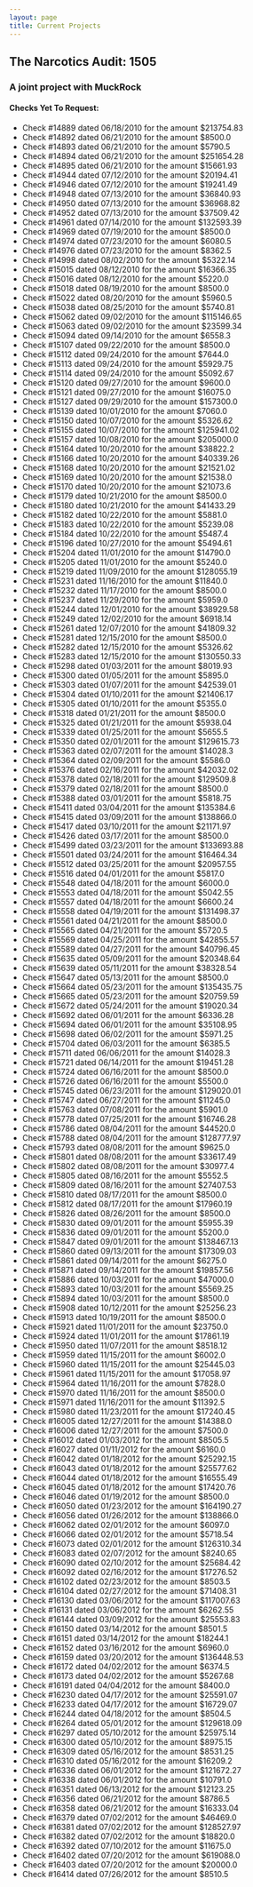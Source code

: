 ```yaml
---
layout: page
title: Current Projects
---
```

## The Narcotics Audit: 1505

### A joint project with MuckRock

#### Checks Yet To Request:

* Check #14889 dated 06/18/2010 for the amount $213754.83
* Check #14892 dated 06/21/2010 for the amount $8500.0
* Check #14893 dated 06/21/2010 for the amount $5790.5
* Check #14894 dated 06/21/2010 for the amount $251654.28
* Check #14895 dated 06/21/2010 for the amount $15661.93
* Check #14944 dated 07/12/2010 for the amount $20194.41
* Check #14946 dated 07/12/2010 for the amount $19241.49
* Check #14948 dated 07/13/2010 for the amount $36840.93
* Check #14950 dated 07/13/2010 for the amount $36968.82
* Check #14952 dated 07/13/2010 for the amount $37509.42
* Check #14961 dated 07/14/2010 for the amount $132593.39
* Check #14969 dated 07/19/2010 for the amount $8500.0
* Check #14974 dated 07/23/2010 for the amount $6080.5
* Check #14976 dated 07/23/2010 for the amount $8362.5
* Check #14998 dated 08/02/2010 for the amount $5322.14
* Check #15015 dated 08/12/2010 for the amount $16366.35
* Check #15016 dated 08/12/2010 for the amount $5220.0
* Check #15018 dated 08/19/2010 for the amount $8500.0
* Check #15022 dated 08/20/2010 for the amount $5960.5
* Check #15038 dated 08/25/2010 for the amount $5740.81
* Check #15062 dated 09/02/2010 for the amount $115146.65
* Check #15063 dated 09/02/2010 for the amount $23599.34
* Check #15094 dated 09/14/2010 for the amount $6558.3
* Check #15107 dated 09/22/2010 for the amount $8500.0
* Check #15112 dated 09/24/2010 for the amount $7644.0
* Check #15113 dated 09/24/2010 for the amount $5929.75
* Check #15114 dated 09/24/2010 for the amount $5092.67
* Check #15120 dated 09/27/2010 for the amount $9600.0
* Check #15121 dated 09/27/2010 for the amount $16075.0
* Check #15127 dated 09/29/2010 for the amount $157300.0
* Check #15139 dated 10/01/2010 for the amount $7060.0
* Check #15150 dated 10/07/2010 for the amount $5326.62
* Check #15155 dated 10/07/2010 for the amount $125941.02
* Check #15157 dated 10/08/2010 for the amount $205000.0
* Check #15164 dated 10/20/2010 for the amount $38822.2
* Check #15166 dated 10/20/2010 for the amount $40339.26
* Check #15168 dated 10/20/2010 for the amount $21521.02
* Check #15169 dated 10/20/2010 for the amount $21538.0
* Check #15170 dated 10/20/2010 for the amount $21073.6
* Check #15179 dated 10/21/2010 for the amount $8500.0
* Check #15180 dated 10/21/2010 for the amount $41433.29
* Check #15182 dated 10/22/2010 for the amount $5881.0
* Check #15183 dated 10/22/2010 for the amount $5239.08
* Check #15184 dated 10/22/2010 for the amount $5487.4
* Check #15196 dated 10/27/2010 for the amount $5494.61
* Check #15204 dated 11/01/2010 for the amount $14790.0
* Check #15205 dated 11/01/2010 for the amount $5240.0
* Check #15219 dated 11/09/2010 for the amount $128055.19
* Check #15231 dated 11/16/2010 for the amount $11840.0
* Check #15232 dated 11/17/2010 for the amount $8500.0
* Check #15237 dated 11/29/2010 for the amount $5959.0
* Check #15244 dated 12/01/2010 for the amount $38929.58
* Check #15249 dated 12/02/2010 for the amount $6918.14
* Check #15261 dated 12/07/2010 for the amount $41809.32
* Check #15281 dated 12/15/2010 for the amount $8500.0
* Check #15282 dated 12/15/2010 for the amount $5326.62
* Check #15283 dated 12/15/2010 for the amount $130550.33
* Check #15298 dated 01/03/2011 for the amount $8019.93
* Check #15300 dated 01/05/2011 for the amount $5895.0
* Check #15303 dated 01/07/2011 for the amount $42539.01
* Check #15304 dated 01/10/2011 for the amount $21406.17
* Check #15305 dated 01/10/2011 for the amount $5355.0
* Check #15318 dated 01/21/2011 for the amount $8500.0
* Check #15325 dated 01/21/2011 for the amount $5938.04
* Check #15339 dated 01/25/2011 for the amount $5655.5
* Check #15350 dated 02/01/2011 for the amount $129615.73
* Check #15363 dated 02/07/2011 for the amount $14028.3
* Check #15364 dated 02/09/2011 for the amount $5586.0
* Check #15376 dated 02/16/2011 for the amount $42032.02
* Check #15378 dated 02/18/2011 for the amount $129509.8
* Check #15379 dated 02/18/2011 for the amount $8500.0
* Check #15388 dated 03/01/2011 for the amount $5818.75
* Check #15411 dated 03/04/2011 for the amount $135384.6
* Check #15415 dated 03/09/2011 for the amount $138866.0
* Check #15417 dated 03/10/2011 for the amount $21171.97
* Check #15426 dated 03/17/2011 for the amount $8500.0
* Check #15499 dated 03/23/2011 for the amount $133693.88
* Check #15501 dated 03/24/2011 for the amount $16464.34
* Check #15512 dated 03/25/2011 for the amount $20957.55
* Check #15516 dated 04/01/2011 for the amount $5817.0
* Check #15548 dated 04/18/2011 for the amount $6000.0
* Check #15553 dated 04/18/2011 for the amount $5042.55
* Check #15557 dated 04/18/2011 for the amount $6600.24
* Check #15558 dated 04/19/2011 for the amount $131498.37
* Check #15561 dated 04/21/2011 for the amount $8500.0
* Check #15565 dated 04/21/2011 for the amount $5720.5
* Check #15569 dated 04/25/2011 for the amount $42855.57
* Check #15589 dated 04/27/2011 for the amount $40796.45
* Check #15635 dated 05/09/2011 for the amount $20348.64
* Check #15639 dated 05/11/2011 for the amount $38328.54
* Check #15647 dated 05/13/2011 for the amount $8500.0
* Check #15664 dated 05/23/2011 for the amount $135435.75
* Check #15665 dated 05/23/2011 for the amount $20759.59
* Check #15672 dated 05/24/2011 for the amount $19020.34
* Check #15692 dated 06/01/2011 for the amount $6336.28
* Check #15694 dated 06/01/2011 for the amount $35108.95
* Check #15698 dated 06/02/2011 for the amount $5971.25
* Check #15704 dated 06/03/2011 for the amount $6385.5
* Check #15711 dated 06/06/2011 for the amount $14028.3
* Check #15721 dated 06/14/2011 for the amount $19451.28
* Check #15724 dated 06/16/2011 for the amount $8500.0
* Check #15726 dated 06/16/2011 for the amount $5500.0
* Check #15745 dated 06/23/2011 for the amount $129020.01
* Check #15747 dated 06/27/2011 for the amount $11245.0
* Check #15763 dated 07/08/2011 for the amount $5901.0
* Check #15778 dated 07/25/2011 for the amount $16746.28
* Check #15786 dated 08/04/2011 for the amount $44520.0
* Check #15788 dated 08/04/2011 for the amount $128777.97
* Check #15793 dated 08/08/2011 for the amount $9625.0
* Check #15801 dated 08/08/2011 for the amount $33617.49
* Check #15802 dated 08/08/2011 for the amount $30977.4
* Check #15805 dated 08/16/2011 for the amount $5552.5
* Check #15809 dated 08/16/2011 for the amount $27407.53
* Check #15810 dated 08/17/2011 for the amount $8500.0
* Check #15812 dated 08/17/2011 for the amount $17960.19
* Check #15826 dated 08/26/2011 for the amount $8500.0
* Check #15830 dated 09/01/2011 for the amount $5955.39
* Check #15836 dated 09/01/2011 for the amount $5200.0
* Check #15847 dated 09/01/2011 for the amount $138467.13
* Check #15860 dated 09/13/2011 for the amount $17309.03
* Check #15861 dated 09/14/2011 for the amount $6275.0
* Check #15871 dated 09/14/2011 for the amount $19857.56
* Check #15886 dated 10/03/2011 for the amount $47000.0
* Check #15893 dated 10/03/2011 for the amount $5569.25
* Check #15894 dated 10/03/2011 for the amount $8500.0
* Check #15908 dated 10/12/2011 for the amount $25256.23
* Check #15913 dated 10/19/2011 for the amount $8500.0
* Check #15921 dated 11/01/2011 for the amount $23750.0
* Check #15924 dated 11/01/2011 for the amount $17861.19
* Check #15950 dated 11/07/2011 for the amount $8518.12
* Check #15959 dated 11/15/2011 for the amount $6002.0
* Check #15960 dated 11/15/2011 for the amount $25445.03
* Check #15961 dated 11/15/2011 for the amount $17058.97
* Check #15964 dated 11/16/2011 for the amount $7828.0
* Check #15970 dated 11/16/2011 for the amount $8500.0
* Check #15971 dated 11/16/2011 for the amount $11392.5
* Check #15980 dated 11/23/2011 for the amount $17240.45
* Check #16005 dated 12/27/2011 for the amount $14388.0
* Check #16006 dated 12/27/2011 for the amount $7500.0
* Check #16012 dated 01/03/2012 for the amount $8505.5
* Check #16027 dated 01/11/2012 for the amount $6160.0
* Check #16042 dated 01/18/2012 for the amount $25292.15
* Check #16043 dated 01/18/2012 for the amount $25577.62
* Check #16044 dated 01/18/2012 for the amount $16555.49
* Check #16045 dated 01/18/2012 for the amount $17420.76
* Check #16046 dated 01/19/2012 for the amount $8500.0
* Check #16050 dated 01/23/2012 for the amount $164190.27
* Check #16056 dated 01/26/2012 for the amount $138866.0
* Check #16062 dated 02/01/2012 for the amount $6097.0
* Check #16066 dated 02/01/2012 for the amount $5718.54
* Check #16073 dated 02/01/2012 for the amount $126310.34
* Check #16083 dated 02/07/2012 for the amount $8240.65
* Check #16090 dated 02/10/2012 for the amount $25684.42
* Check #16092 dated 02/16/2012 for the amount $17276.52
* Check #16102 dated 02/23/2012 for the amount $8503.5
* Check #16104 dated 02/27/2012 for the amount $71408.31
* Check #16130 dated 03/06/2012 for the amount $117007.63
* Check #16131 dated 03/06/2012 for the amount $6262.55
* Check #16144 dated 03/09/2012 for the amount $25553.83
* Check #16150 dated 03/14/2012 for the amount $8501.5
* Check #16151 dated 03/14/2012 for the amount $18244.1
* Check #16152 dated 03/16/2012 for the amount $6960.0
* Check #16159 dated 03/20/2012 for the amount $136448.53
* Check #16172 dated 04/02/2012 for the amount $6374.5
* Check #16173 dated 04/02/2012 for the amount $5267.68
* Check #16191 dated 04/04/2012 for the amount $8400.0
* Check #16230 dated 04/17/2012 for the amount $25591.07
* Check #16233 dated 04/17/2012 for the amount $16729.07
* Check #16244 dated 04/18/2012 for the amount $8504.5
* Check #16264 dated 05/01/2012 for the amount $129618.09
* Check #16297 dated 05/10/2012 for the amount $25975.14
* Check #16300 dated 05/10/2012 for the amount $8975.15
* Check #16309 dated 05/16/2012 for the amount $8531.25
* Check #16310 dated 05/16/2012 for the amount $16209.2
* Check #16336 dated 06/01/2012 for the amount $121672.27
* Check #16338 dated 06/01/2012 for the amount $10791.0
* Check #16351 dated 06/13/2012 for the amount $12123.25
* Check #16356 dated 06/21/2012 for the amount $8786.5
* Check #16358 dated 06/21/2012 for the amount $16333.04
* Check #16379 dated 07/02/2012 for the amount $46469.0
* Check #16381 dated 07/02/2012 for the amount $128527.97
* Check #16382 dated 07/02/2012 for the amount $18820.0
* Check #16392 dated 07/10/2012 for the amount $11675.0
* Check #16402 dated 07/20/2012 for the amount $619088.0
* Check #16403 dated 07/20/2012 for the amount $20000.0
* Check #16414 dated 07/26/2012 for the amount $8510.5
